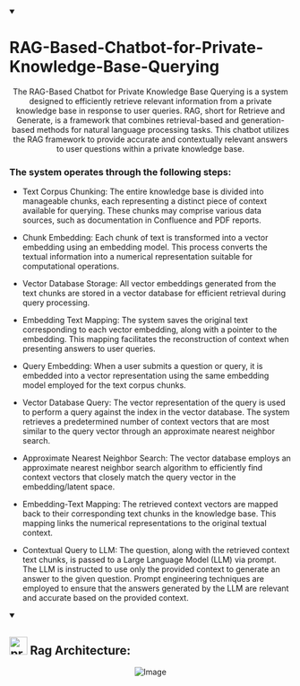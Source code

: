 <details open>
  <summary><h1>RAG-Based-Chatbot-for-Private-Knowledge-Base-Querying</h1></summary>

<p align="center"> The RAG-Based Chatbot for Private Knowledge Base Querying is a system designed to efficiently retrieve relevant information from a private knowledge base in response to user queries. RAG, short for Retrieve and Generate, is a framework that combines retrieval-based and generation-based methods for natural language processing tasks. This chatbot utilizes the RAG framework to provide accurate and contextually relevant answers to user questions within a private knowledge base.</p>

<h3>The system operates through the following steps:</h3>

- Text Corpus Chunking: The entire knowledge base is divided into manageable chunks, each representing a distinct piece of context available for querying. These chunks may comprise various data sources, such as documentation in Confluence and PDF reports.

- Chunk Embedding: Each chunk of text is transformed into a vector embedding using an embedding model. This process converts the textual information into a numerical representation suitable for computational operations.

- Vector Database Storage: All vector embeddings generated from the text chunks are stored in a vector database for efficient retrieval during query processing.

- Embedding Text Mapping: The system saves the original text corresponding to each vector embedding, along with a pointer to the embedding. This mapping facilitates the reconstruction of context when presenting answers to user queries.

- Query Embedding: When a user submits a question or query, it is embedded into a vector representation using the same embedding model employed for the text corpus chunks.

- Vector Database Query: The vector representation of the query is used to perform a query against the index in the vector database. The system retrieves a predetermined number of context vectors that are most similar to the query vector through an approximate nearest neighbor search.

- Approximate Nearest Neighbor Search: The vector database employs an approximate nearest neighbor search algorithm to efficiently find context vectors that closely match the query vector in the embedding/latent space.

- Embedding-Text Mapping: The retrieved context vectors are mapped back to their corresponding text chunks in the knowledge base. This mapping links the numerical representations to the original textual context.

- Contextual Query to LLM: The question, along with the retrieved context text chunks, is passed to a Large Language Model (LLM) via prompt. The LLM is instructed to use only the provided context to generate an answer to the given question. Prompt engineering techniques are employed to ensure that the answers generated by the LLM are relevant and accurate based on the provided context.

</details>

<details open>
  <summary><h2><img width="32" height="32" src="https://img.icons8.com/windows/32/product-architecture.png" alt="product-architecture"/>  Rag Architecture:</h2></summary>
  <p align="center">
    <img src="https://github.com/Alwyn25/RAG-Based-Chatbot-for-Private-Knowledge-Base-Querying/assets/99828232/ce4299fd-6b71-4b1b-b50a-b360d1386c0d" alt="Image">
</p>
</details>


